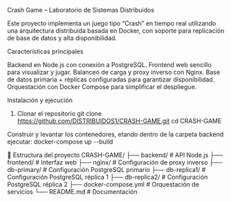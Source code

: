 Crash Game – Laboratorio de Sistemas Distribuidos

Este proyecto implementa un juego tipo “Crash” en tiempo real utilizando una arquitectura distribuida basada en Docker, con soporte para replicación de base de datos y alta disponibilidad.

Características principales

Backend en Node.js con conexión a PostgreSQL.
Frontend web sencillo para visualizar y jugar.
Balanceo de carga y proxy inverso con Nginx.
Base de datos primaria + réplicas configuradas para garantizar disponibilidad.
Orquestación con Docker Compose para simplificar el despliegue.

Instalación y ejecución
1. Clonar el repositorio
git clone https://github.com/DISTRIBUIDOS1/CRASH-GAME.git
cd CRASH-GAME


Construir y levantar los contenedores, etando dentro de la carpeta backend ejecutar:
docker-compose up --build

📂 Estructura del proyecto
  CRASH-GAME/
  ├── backend/           # API Node.js
  ├── frontend/          # Interfaz web
  ├── nginx/             # Configuración de proxy inverso
  ├── db-primary/        # Configuración PostgreSQL primario
  ├── db-replica1/       # Configuración PostgreSQL réplica 1
  ├── db-replica2/       # Configuración PostgreSQL réplica 2
  ├── docker-compose.yml # Orquestación de servicios
  └── README.md          # Documentación